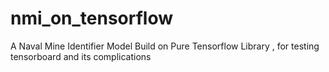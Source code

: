 # nmi_on_tensorflow
A Naval Mine Identifier Model Build on Pure Tensorflow Library , for testing tensorboard and its complications
